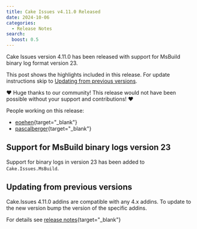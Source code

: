 ```yaml
---
title: Cake Issues v4.11.0 Released
date: 2024-10-06
categories:
  - Release Notes
search:
  boost: 0.5
---
```


Cake Issues version 4.11.0 has been released with support for MsBuild binary log format version 23.

<!-- more -->

This post shows the highlights included in this release.
For update instructions skip to [Updating from previous versions](#updating-from-previous-versions).

❤ Huge thanks to our community! This release would not have been possible without your support and contributions! ❤

People working on this release:

* [eoehen](https://github.com/eoehen){target="_blank"}
* [pascalberger](https://github.com/pascalberger){target="_blank"}

## Support for MsBuild binary logs version 23

Support for binary logs in version 23 has been added to `Cake.Issues.MsBuild`.

## Updating from previous versions

Cake.Issues 4.11.0 addins are compatible with any 4.x addins.
To update to the new version bump the version of the specific addins.

For details see [release notes](https://github.com/cake-contrib/Cake.Issues/releases/tag/4.11.0){target="_blank"}

